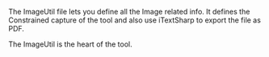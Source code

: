 The ImageUtil file lets you define all the Image related info. It defines the Constrained capture of the tool and also use iTextSharp to export the file as PDF. 

The ImageUtil is the heart of the tool. 